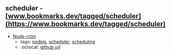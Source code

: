 scheduler - [www.bookmarks.dev/tagged/scheduler](https://www.bookmarks.dev/tagged/scheduler)
---
* [Node-cron](http://merencia.github.io/node-cron/)
    * tags: [nodejs](../tagged/nodejs.md), [scheduler](../tagged/scheduler.md), [scheduling](../tagged/scheduling.md)
    * :octocat: [github url](https://github.com/merencia/node-cron)
